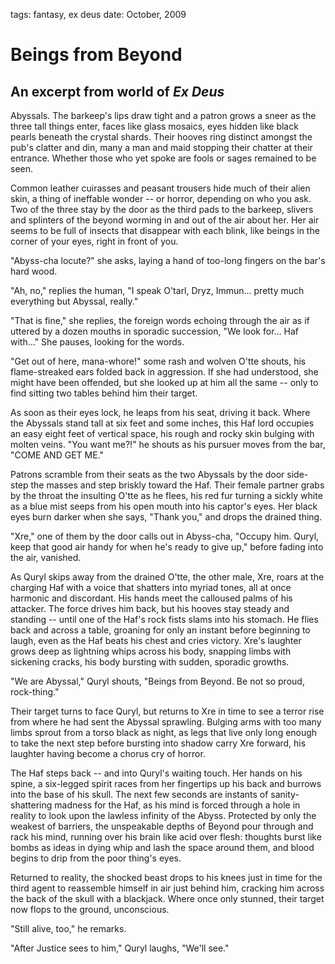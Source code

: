 tags: fantasy, ex deus
date: October, 2009

# Beings from Beyond

## An excerpt from world of *Ex Deus*

Abyssals. The barkeep's lips draw tight and a patron grows a sneer as the three tall things enter, faces like glass mosaics, eyes hidden like black pearls beneath the crystal shards. Their hooves ring distinct amongst the pub's clatter and din, many a man and maid stopping their chatter at their entrance. Whether those who yet spoke are fools or sages remained to be seen.

Common leather cuirasses and peasant trousers hide much of their alien skin, a thing of ineffable wonder -- or horror, depending on who you ask. Two of the three stay by the door as the third pads to the barkeep, slivers and splinters of the beyond worming in and out of the air about her. Her air seems to be full of insects that disappear with each blink, like beings in the corner of your eyes, right in front of you.

"Abyss-cha locute?" she asks, laying a hand of too-long fingers on the bar's hard wood.

"Ah, no," replies the human, "I speak O'tarl, Dryz, Immun... pretty much everything but Abyssal, really."

"That is fine," she replies, the foreign words echoing through the air as if uttered by a dozen mouths in sporadic succession, "We look for... Haf with..." She pauses, looking for the words.

"Get out of here, mana-whore!" some rash and wolven O'tte shouts, his flame-streaked ears folded back in aggression. If she had understood, she might have been offended, but she looked up at him all the same -- only to find sitting two tables behind him their target.

As soon as their eyes lock, he leaps from his seat, driving it back. Where the Abyssals stand tall at six feet and some inches, this Haf lord occupies an easy eight feet of vertical space, his rough and rocky skin bulging with molten veins. "You want me?!" he shouts as his pursuer moves from the bar, "COME AND GET ME."

Patrons scramble from their seats as the two Abyssals by the door side-step the masses and step briskly toward the Haf. Their female partner grabs by the throat the insulting O'tte as he flees, his red fur turning a sickly white as a blue mist seeps from his open mouth into his captor's eyes. Her black eyes burn darker when she says, "Thank you," and drops the drained thing.

"Xre," one of them by the door calls out in Abyss-cha, "Occupy him. Quryl, keep that good air handy for when he's ready to give up," before fading into the air, vanished.

As Quryl skips away from the drained O'tte, the other male, Xre, roars at the charging Haf with a voice that shatters into myriad tones, all at once harmonic and discordant. His hands meet the calloused palms of his attacker. The force drives him back, but his hooves stay steady and standing -- until one of the Haf's rock fists slams into his stomach. He flies back and across a table, groaning for only an instant before beginning to laugh, even as the Haf beats his chest and cries victory. Xre's laughter grows deep as lightning whips across his body, snapping limbs with sickening cracks, his body bursting with sudden, sporadic growths.

"We are Abyssal," Quryl shouts, "Beings from Beyond. Be not so proud, rock-thing."

Their target turns to face Quryl, but returns to Xre in time to see a terror rise from where he had sent the Abyssal sprawling. Bulging arms with too many limbs sprout from a torso black as night, as legs that live only long enough to take the next step before bursting into shadow carry Xre forward, his laughter having become a chorus cry of horror.

The Haf steps back -- and into Quryl's waiting touch. Her hands on his spine, a six-legged spirit races from her fingertips up his back and burrows into the base of his skull. The next few seconds are instants of sanity-shattering madness for the Haf, as his mind is forced through a hole in reality to look upon the lawless infinity of the Abyss. Protected by only the weakest of barriers, the unspeakable depths of Beyond pour through and rack his mind, running over his brain like acid over flesh: thoughts burst like bombs as ideas in dying whip and lash the space around them, and blood begins to drip from the poor thing's eyes.

Returned to reality, the shocked beast drops to his knees just in time for the third agent to reassemble himself in air just behind him, cracking him across the back of the skull with a blackjack. Where once only stunned, their target now flops to the ground, unconscious.

"Still alive, too," he remarks.

"After Justice sees to him," Quryl laughs, "We'll see."